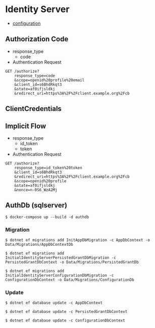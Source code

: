 # Identity Server

- [configuration](https://localhost:5000/.well-known/openid-configuration)

## Authorization Code

- response_type
  - code
- Authentication Request
```url
GET /authorize?
    response_type=code
    &scope=openid%20profile%20email
    &client_id=s6BhdRkqt3
    &state=af0ifjsldkj
    &redirect_uri=https%3A%2F%2Fclient.example.org%2Fcb
```

## ClientCredentials


## Implicit Flow

- response_type
  - id_token
  - token
- Authentication Request
```url
GET /authorize?
    response_type=id_token%20token
    &client_id=s6BhdRkqt3
    &redirect_uri=https%3A%2F%2Fclient.example.org%2Fcb
    &scope=openid%20profile
    &state=af0ifjsldkj
    &nonce=n-0S6_WzA2Mj
```
## AuthDb (sqlserver) 

    $ docker-compose up --build -d authdb

### Migration

    $ dotnet ef migrations add InitAppDbMigration -c AppDbContext -o Data/Migrations/AppDbContextDb

    $ dotnet ef migrations add InitialIdentityServerPersistedGrantDbMigration -c PersistedGrantDbContext -o Data/Migrations/PersistedGrantDb

    $ dotnet ef migrations add InitialIdentityServerConfigurationDbMigration -c ConfigurationDbContext -o Data/Migrations/ConfigurationDb

### Update

    $ dotnet ef database update -c AppDbContext

    $ dotnet ef database update -c PersistedGrantDbContext

    $ dotnet ef database update -c ConfigurationDbContext